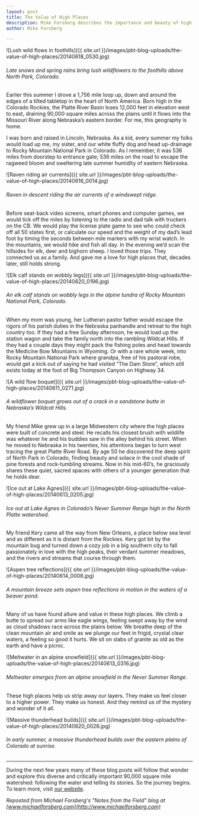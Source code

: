 ```yaml
---
layout: post
title: The Value of High Places
description: Mike Forsberg describes the importance and beauty of high places in the Platte River Basin.
author: Mike Forsberg

---
```


![Lush wild flows in foothills]({{ site.url }}/images/pbt-blog-uploads/the-value-of-high-places/20140618_0530.jpg)
###### Late snows and spring rains bring lush wildflowers to the foothills above North Park, Colorado.

Earlier this summer I drove a 1,756 mile loop up, down and around the edges of a tilted tabletop in the heart of North America. Born high in the Colorado Rockies, the Platte River Basin loses 12,000 feet in elevation west to east, draining 90,000 square miles across the plains until it flows into the Missouri River along Nebraska’s eastern border. For me, this geography is home. 

I was born and raised in Lincoln, Nebraska. As a kid, every summer my folks would load up me, my sister, and our white fluffy dog and head up-drainage to Rocky Mountain National Park in Colorado. As I remember, it was 536 miles from doorstep to entrance gate; 536 miles on the road to escape the ragweed bloom and sweltering late summer humidity of eastern Nebraska.   

![Raven riding air currents]({{ site.url }}/images/pbt-blog-uploads/the-value-of-high-places/20140616_0014.jpg)
###### Raven in descent riding the air currents of a windswept ridge.

Before seat-back video screens, smart phones and computer games, we would tick off the miles by listening to the radio and dad talk with truckers on the CB. We would play the license plate game to see who could check off all 50 states first, or calculate our speed and the weight of my dad’s lead foot by timing the seconds between mile markers with my wrist watch. In the mountains, we would hike and fish all day. In the evening we’d scan the hillsides for elk, deer and bighorn sheep. I loved those trips. They connected us as a family.  And gave me a love for high places that, decades later, still holds strong. 

![Elk calf stands on wobbly legs]({{ site.url }}/images/pbt-blog-uploads/the-value-of-high-places/20140620_0196.jpg)
###### An elk calf stands on wobbly legs in the alpine tundra of Rocky Mountain National Park, Colorado.

When my mom was young, her Lutheran pastor father would escape the rigors of his parish duties in the Nebraska panhandle and retreat to the high country too. If they had a free Sunday afternoon, he would load up the station wagon and take the family north into the rambling Wildcat Hills. If they had a couple days they might pack the fishing poles and head towards the Medicine Bow Mountains in Wyoming. Or with a rare whole week, into Rocky Mountain National Park where grandpa, free of his pastoral robe, would get a kick out of saying he had visited “The Dam Store”, which still exists today at the foot of Big Thompson Canyon on Highway 34.  

![A wild flow boquet]({{ site.url }}/images/pbt-blog-uploads/the-value-of-high-places/20140611_0271.jpg)
###### A wildflower boquet grows out of a crack in a sandstone butte in Nebraska’s Wildcat Hills.

My friend Mike grew up in a large Midwestern city where the high places were built of concrete and steel.  He recalls his closest brush with wildlife was whatever he and his buddies saw in the alley behind his street. When he moved to Nebraska in his twenties, his attentions began to turn west tracing the great Platte River Road. By age 50 he discovered the deep spirit of North Park in Colorado, finding beauty and solace in the cool shade of pine forests and rock-tumbling streams. Now in his mid-60’s, he graciously shares these quiet, sacred spaces with others of a younger generation that he holds dear.

![Ice out at Lake Agnes]({{ site.url }}/images/pbt-blog-uploads/the-value-of-high-places/20140613_0205.jpg)
###### Ice out at Lake Agnes in Colorado’s Never Summer Range high in the North Platte watershed.
 
My friend Kery came all the way from New Orleans, a place below sea level and as different as it is distant from the Rockies. Kery got bit by the mountain bug and turned down a cozy job in a big southern city to fall passionately in love with the high peaks, their verdant summer meadows, and the rivers and streams that course through them. 

![Aspen tree reflections]({{ site.url }}/images/pbt-blog-uploads/the-value-of-high-places/20140614_0008.jpg)
###### A mountain breeze sets aspen tree reflections in motion in the waters of a beaver pond. 
 
Many of us have found allure and value in these high places. We climb a butte to spread our arms like eagle wings, feeling swept away by the wind as cloud shadows race across the plains below. We breathe deep of the clean mountain air and smile as we plunge our feet in frigid, crystal clear waters, a feeling so good it hurts. We sit on slabs of granite as old as the earth and have a picnic.

![Meltwater in an alpine snowfield]({{ site.url }}/images/pbt-blog-uploads/the-value-of-high-places/20140613_0316.jpg)
###### Meltwater emerges from an alpine snowfield in the Never Summer Range.

These high places help us strip away our layers. They make us feel closer to a higher power. They make us honest. And they remind us of the mystery and wonder of it all. 

![Massive thunderhead builds]({{ site.url }}/images/pbt-blog-uploads/the-value-of-high-places/20140620_0026.jpg)
###### In early summer, a massive thunderhead builds over the eastern plains of Colorado at sunrise.
___ 

During the next few years many of these blog posts will follow that wonder and explore this diverse and critically important 90,000 square mile watershed: following the water and telling its stories. So the journey begins. To learn more, visit [our website](http://www.plattebasintimelapse.com).

*Reposted from Michael Forsberg's "Notes from the Field" blog at [www.michaelforsberg.com](http://www.michaelforsberg.com)*